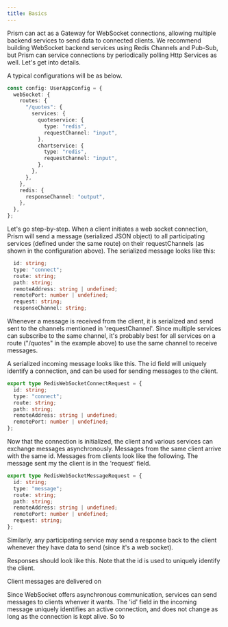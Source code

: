 ```yaml
---
title: Basics
---
```


Prism can act as a Gateway for WebSocket connections, allowing multiple backend services to send data to connected clients. We recommend building WebSocket backend services using Redis Channels and Pub-Sub, but Prism can service connections by periodically polling Http Services as well. Let's get into details.

A typical configurations will be as below.

```ts
const config: UserAppConfig = {
  webSocket: {
    routes: {
      "/quotes": {
        services: {
          quoteservice: {
            type: "redis",
            requestChannel: "input",
          },
          chartservice: {
            type: "redis",
            requestChannel: "input",
          },
        },
      },
    },
    redis: {
      responseChannel: "output",
    },
  },
};
```

Let's go step-by-step. When a client initiates a web socket connection, Prism will send a message (serialized JSON object) to all participating services (defined under the same route) on their requestChannels (as shown in the configuration above). The serialized message looks like this:

```ts
  id: string;
  type: "connect";
  route: string;
  path: string;
  remoteAddress: string | undefined;
  remotePort: number | undefined;
  request: string;
  responseChannel: string;
```


Whenever a message is received from the client, it is serialized and send sent to the channels mentioned in 'requestChannel'. Since multiple services can subscribe to the same channel, it's probably best for all services on a route ("/quotes" in the example above) to use the same channel to receive messages.

A serialized incoming message looks like this. The id field will uniquely identify a connection, and can be used for sending messages to the client.

```ts
export type RedisWebSocketConnectRequest = {
  id: string;
  type: "connect";
  route: string;
  path: string;
  remoteAddress: string | undefined;
  remotePort: number | undefined;
};
```

Now that the connection is initialized, the client and various services can exchange messages asynchronously. Messages from the same client arrive with the same id. Messages from clients look like the following. The message sent my the client is in the 'request' field.

```ts
export type RedisWebSocketMessageRequest = {
  id: string;
  type: "message";
  route: string;
  path: string;
  remoteAddress: string | undefined;
  remotePort: number | undefined;
  request: string;
};
```

Similarly, any participating service may send a response back to the client whenever they have data to send (since it's a web socket). 

Responses should look like this. Note that the id is used to uniquely identify the client.


Client messages are delivered on 



Since WebSocket offers asynchronous communication, services can send messages to clients whenver it wants. The 'id' field in the incoming message uniquely identifies an active connection, and does not change as long as the connection is kept alive. So to 
